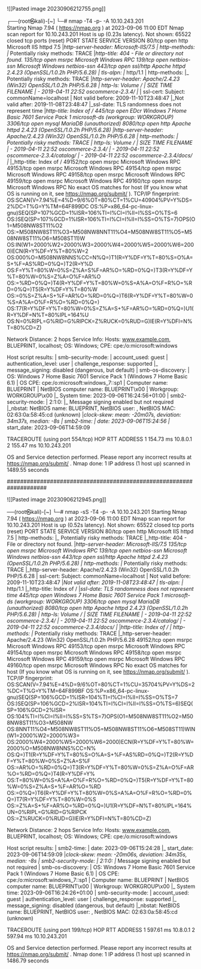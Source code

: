 
![[Pasted image 20230906212755.png]]

┌──(root㉿kali)-[~]
└─# nmap -T4 -p- -A 10.10.243.201    
Starting Nmap 7.94 ( https://nmap.org ) at 2023-09-06 11:00 EDT
Nmap scan report for 10.10.243.201
Host is up (0.23s latency).
Not shown: 65522 closed tcp ports (reset)
PORT      STATE SERVICE     VERSION
80/tcp    open  http        Microsoft IIS httpd 7.5
|_http-server-header: Microsoft-IIS/7.5
| http-methods: 
|_  Potentially risky methods: TRACE
|_http-title: 404 - File or directory not found.
135/tcp   open  msrpc       Microsoft Windows RPC
139/tcp   open  netbios-ssn Microsoft Windows netbios-ssn
443/tcp   open  ssl/http    Apache httpd 2.4.23 (OpenSSL/1.0.2h PHP/5.6.28)
| tls-alpn: 
|_  http/1.1
| http-methods: 
|_  Potentially risky methods: TRACE
|_http-server-header: Apache/2.4.23 (Win32) OpenSSL/1.0.2h PHP/5.6.28
| http-ls: Volume /
| SIZE  TIME              FILENAME
| -     2019-04-11 22:52  oscommerce-2.3.4/
|_
| ssl-cert: Subject: commonName=localhost
| Not valid before: 2009-11-10T23:48:47
|_Not valid after:  2019-11-08T23:48:47
|_ssl-date: TLS randomness does not represent time
|_http-title: Index of /
445/tcp   open  EDcr        Windows 7 Home Basic 7601 Service Pack 1 microsoft-ds (workgroup: WORKGROUP)
3306/tcp  open  mysql       MariaDB (unauthorized)
8080/tcp  open  http        Apache httpd 2.4.23 (OpenSSL/1.0.2h PHP/5.6.28)
|_http-server-header: Apache/2.4.23 (Win32) OpenSSL/1.0.2h PHP/5.6.28
| http-methods: 
|_  Potentially risky methods: TRACE
| http-ls: Volume /
| SIZE  TIME              FILENAME
| -     2019-04-11 22:52  oscommerce-2.3.4/
| -     2019-04-11 22:52  oscommerce-2.3.4/catalog/
| -     2019-04-11 22:52  oscommerce-2.3.4/docs/
|_
|_http-title: Index of /
49152/tcp open  msrpc       Microsoft Windows RPC
49153/tcp open  msrpc       Microsoft Windows RPC
49154/tcp open  msrpc       Microsoft Windows RPC
49158/tcp open  msrpc       Microsoft Windows RPC
49159/tcp open  msrpc       Microsoft Windows RPC
49160/tcp open  msrpc       Microsoft Windows RPC
No exact OS matches for host (If you know what OS is running on it, see https://nmap.org/submit/ ).
TCP/IP fingerprint:
OS:SCAN(V=7.94%E=4%D=9/6%OT=80%CT=1%CU=40904%PV=Y%DS=2%DC=T%G=Y%TM=64F899DC
OS:%P=x86_64-pc-linux-gnu)SEQ(SP=107%GCD=1%ISR=106%TI=I%CI=I%II=I%SS=O%TS=6
OS:)SEQ(SP=107%GCD=1%ISR=106%TI=I%CI=I%II=I%SS=O%TS=7)OPS(O1=M508NW8ST11%O2
OS:=M508NW8ST11%O3=M508NW8NNT11%O4=M508NW8ST11%O5=M508NW8ST11%O6=M508ST11)W
OS:IN(W1=2000%W2=2000%W3=2000%W4=2000%W5=2000%W6=2000)ECN(R=Y%DF=Y%T=80%W=2
OS:000%O=M508NW8NNS%CC=N%Q=)T1(R=Y%DF=Y%T=80%S=O%A=S+%F=AS%RD=0%Q=)T2(R=Y%D
OS:F=Y%T=80%W=0%S=Z%A=S%F=AR%O=%RD=0%Q=)T3(R=Y%DF=Y%T=80%W=0%S=Z%A=O%F=AR%O
OS:=%RD=0%Q=)T4(R=Y%DF=Y%T=80%W=0%S=A%A=O%F=R%O=%RD=0%Q=)T5(R=Y%DF=Y%T=80%W
OS:=0%S=Z%A=S+%F=AR%O=%RD=0%Q=)T6(R=Y%DF=Y%T=80%W=0%S=A%A=O%F=R%O=%RD=0%Q=)
OS:T7(R=Y%DF=Y%T=80%W=0%S=Z%A=S+%F=AR%O=%RD=0%Q=)U1(R=Y%DF=N%T=80%IPL=164%U
OS:N=0%RIPL=G%RID=G%RIPCK=Z%RUCK=0%RUD=G)IE(R=Y%DFI=N%T=80%CD=Z)

Network Distance: 2 hops
Service Info: Hosts: www.example.com, BLUEPRINT, localhost; OS: Windows; CPE: cpe:/o:microsoft:windows

Host script results:
| smb-security-mode: 
|   account_used: guest
|   authentication_level: user
|   challenge_response: supported
|_  message_signing: disabled (dangerous, but default)
| smb-os-discovery: 
|   OS: Windows 7 Home Basic 7601 Service Pack 1 (Windows 7 Home Basic 6.1)
|   OS CPE: cpe:/o:microsoft:windows_7::sp1
|   Computer name: BLUEPRINT
|   NetBIOS computer name: BLUEPRINT\x00
|   Workgroup: WORKGROUP\x00
|_  System time: 2023-09-06T16:24:56+01:00
| smb2-security-mode: 
|   2:1:0: 
|_    Message signing enabled but not required
|_nbstat: NetBIOS name: BLUEPRINT, NetBIOS user: <unknown>, NetBIOS MAC: 02:63:0a:58:45:cd (unknown)
|_clock-skew: mean: -20m07s, deviation: 34m37s, median: -8s
| smb2-time: 
|   date: 2023-09-06T15:24:56
|_  start_date: 2023-09-06T14:59:09

TRACEROUTE (using port 554/tcp)
HOP RTT       ADDRESS
1   154.73 ms 10.8.0.1
2   155.47 ms 10.10.243.201

OS and Service detection performed. Please report any incorrect results at https://nmap.org/submit/ .
Nmap done: 1 IP address (1 host up) scanned in 1489.55 seconds


####################################################################

![[Pasted image 20230906212945.png]]

──(root㉿kali)-[~]
└─# nmap -sS -T4 -p- -A 10.10.243.201
Starting Nmap 7.94 ( https://nmap.org ) at 2023-09-06 11:00 EDT
Nmap scan report for 10.10.243.201
Host is up (0.52s latency).
Not shown: 65522 closed tcp ports (reset)
PORT      STATE SERVICE     VERSION
80/tcp    open  http        Microsoft IIS httpd 7.5
| http-methods: 
|_  Potentially risky methods: TRACE
|_http-title: 404 - File or directory not found.
|_http-server-header: Microsoft-IIS/7.5
135/tcp   open  msrpc       Microsoft Windows RPC
139/tcp   open  netbios-ssn Microsoft Windows netbios-ssn
443/tcp   open  ssl/http    Apache httpd 2.4.23 (OpenSSL/1.0.2h PHP/5.6.28)
| http-methods: 
|_  Potentially risky methods: TRACE
|_http-server-header: Apache/2.4.23 (Win32) OpenSSL/1.0.2h PHP/5.6.28
| ssl-cert: Subject: commonName=localhost
| Not valid before: 2009-11-10T23:48:47
|_Not valid after:  2019-11-08T23:48:47
| tls-alpn: 
|_  http/1.1
|_http-title: Index of /
|_ssl-date: TLS randomness does not represent time
445/tcp   open              Windows 7 Home Basic 7601 Service Pack 1 microsoft-ds (workgroup: WORKGROUP)
3306/tcp  open  mysql       MariaDB (unauthorized)
8080/tcp  open  http        Apache httpd 2.4.23 (OpenSSL/1.0.2h PHP/5.6.28)
| http-ls: Volume /
| SIZE  TIME              FILENAME
| -     2019-04-11 22:52  oscommerce-2.3.4/
| -     2019-04-11 22:52  oscommerce-2.3.4/catalog/
| -     2019-04-11 22:52  oscommerce-2.3.4/docs/
|_
|_http-title: Index of /
| http-methods: 
|_  Potentially risky methods: TRACE
|_http-server-header: Apache/2.4.23 (Win32) OpenSSL/1.0.2h PHP/5.6.28
49152/tcp open  msrpc       Microsoft Windows RPC
49153/tcp open  msrpc       Microsoft Windows RPC
49154/tcp open  msrpc       Microsoft Windows RPC
49158/tcp open  msrpc       Microsoft Windows RPC
49159/tcp open  msrpc       Microsoft Windows RPC
49160/tcp open  msrpc       Microsoft Windows RPC
No exact OS matches for host (If you know what OS is running on it, see https://nmap.org/submit/ ).
TCP/IP fingerprint:
OS:SCAN(V=7.94%E=4%D=9/6%OT=80%CT=1%CU=35704%PV=Y%DS=2%DC=T%G=Y%TM=64F899BF
OS:%P=x86_64-pc-linux-gnu)SEQ(SP=106%GCD=1%ISR=104%TI=I%CI=I%II=I%SS=O%TS=7
OS:)SEQ(SP=106%GCD=2%ISR=104%TI=I%CI=I%II=I%SS=O%TS=6)SEQ(SP=106%GCD=2%ISR=
OS:104%TI=I%CI=I%II=I%SS=S%TS=7)OPS(O1=M508NW8ST11%O2=M508NW8ST11%O3=M508NW
OS:8NNT11%O4=M508NW8ST11%O5=M508NW8ST11%O6=M508ST11)WIN(W1=2000%W2=2000%W3=
OS:2000%W4=2000%W5=2000%W6=2000)ECN(R=Y%DF=Y%T=80%W=2000%O=M508NW8NNS%CC=N%
OS:Q=)T1(R=Y%DF=Y%T=80%S=O%A=S+%F=AS%RD=0%Q=)T2(R=Y%DF=Y%T=80%W=0%S=Z%A=S%F
OS:=AR%O=%RD=0%Q=)T3(R=Y%DF=Y%T=80%W=0%S=Z%A=O%F=AR%O=%RD=0%Q=)T4(R=Y%DF=Y%
OS:T=80%W=0%S=A%A=O%F=R%O=%RD=0%Q=)T5(R=Y%DF=Y%T=80%W=0%S=Z%A=S+%F=AR%O=%RD
OS:=0%Q=)T6(R=Y%DF=Y%T=80%W=0%S=A%A=O%F=R%O=%RD=0%Q=)T7(R=Y%DF=Y%T=80%W=0%S
OS:=Z%A=S+%F=AR%O=%RD=0%Q=)U1(R=Y%DF=N%T=80%IPL=164%UN=0%RIPL=G%RID=G%RIPCK
OS:=Z%RUCK=0%RUD=G)IE(R=Y%DFI=N%T=80%CD=Z)

Network Distance: 2 hops
Service Info: Hosts: www.example.com, BLUEPRINT, localhost; OS: Windows; CPE: cpe:/o:microsoft:windows

Host script results:
| smb2-time: 
|   date: 2023-09-06T15:24:28
|_  start_date: 2023-09-06T14:59:09
|_clock-skew: mean: -20m06s, deviation: 34m35s, median: -8s
| smb2-security-mode: 
|   2:1:0: 
|_    Message signing enabled but not required
| smb-os-discovery: 
|   OS: Windows 7 Home Basic 7601 Service Pack 1 (Windows 7 Home Basic 6.1)
|   OS CPE: cpe:/o:microsoft:windows_7::sp1
|   Computer name: BLUEPRINT
|   NetBIOS computer name: BLUEPRINT\x00
|   Workgroup: WORKGROUP\x00
|_  System time: 2023-09-06T16:24:26+01:00
| smb-security-mode: 
|   account_used: guest
|   authentication_level: user
|   challenge_response: supported
|_  message_signing: disabled (dangerous, but default)
|_nbstat: NetBIOS name: BLUEPRINT, NetBIOS user: <unknown>, NetBIOS MAC: 02:63:0a:58:45:cd (unknown)

TRACEROUTE (using port 199/tcp)
HOP RTT       ADDRESS
1   597.61 ms 10.8.0.1
2   597.94 ms 10.10.243.201

OS and Service detection performed. Please report any incorrect results at https://nmap.org/submit/ .
Nmap done: 1 IP address (1 host up) scanned in 1486.79 seconds
